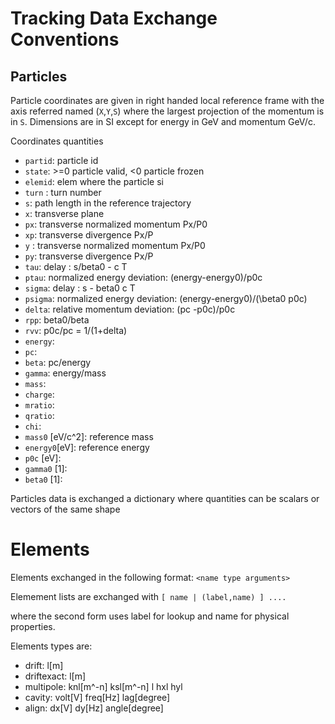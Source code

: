 # Tracking Data Exchange Conventions

## Particles

Particle coordinates are given in right handed local reference frame with the axis referred named (`X`,`Y`,`S`) where the largest projection of the momentum is in `S`. Dimensions are in SI except for energy in GeV and momentum GeV/c.

Coordinates quantities

* `partid`: particle id
* `state`: >=0 particle valid, <0 particle frozen
* `elemid`: elem where the particle si
* `turn`  : turn number
* `s`: path length in the reference trajectory
* `x`: transverse plane 
* `px`: transverse normalized momentum Px/P0
* `xp`: transverse divergence Px/P
* `y` : transverse normalized momentum Px/P0
* `py`: transverse divergence Px/P
* `tau`: delay : s/beta0 - c T
* `ptau`: normalized energy deviation: (energy-energy0)/p0c
* `sigma`: delay : s - beta0 c T
* `psigma`: normalized energy deviation: (energy-energy0)/(\beta0 p0c)
* `delta`: relative momentum deviation: (pc -p0c)/p0c
* `rpp`: beta0/beta
* `rvv`: p0c/pc = 1/(1+delta)
* `energy`: 
* `pc`: 
* `beta`: pc/energy
* `gamma`: energy/mass
* `mass`: 
* `charge`: 
* `mratio`: 
* `qratio`: 
* `chi`: 
* `mass0`  [eV/c^2]:  reference mass
* `energy0`[eV]: reference energy 
* `p0c`    [eV]:
* `gamma0` [1]:
* `beta0`  [1]:





Particles data is exchanged a dictionary where quantities can be scalars or vectors of the same shape

# Elements

Elements exchanged in the following format:
  `<name type arguments>`

Elemement lists are exchanged with
  `[ name | (label,name) ] ....`

where the second form uses label for lookup and name for physical properties.


Elements types are:

* drift: l[m]
* driftexact: l[m]
* multipole: knl[m^-n] ksl[m^-n] l hxl hyl
* cavity: volt[V] freq[Hz] lag[degree]
* align: dx[V] dy[Hz] angle[degree]



